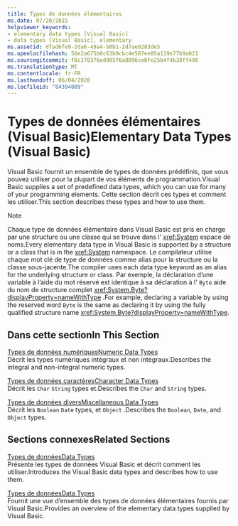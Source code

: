 ```yaml
---
title: Types de données élémentaires
ms.date: 07/20/2015
helpviewer_keywords:
- elementary data types [Visual Basic]
- data types [Visual Basic], elementary
ms.assetid: dfad6fe9-2da6-49a4-b0b1-2d7ae0283de5
ms.openlocfilehash: 56e2a675b0c63b9cbc4e587ee85a119e77b9a021
ms.sourcegitcommit: f8c270376ed905f6a8896ce0fe25b4f4b38ff498
ms.translationtype: MT
ms.contentlocale: fr-FR
ms.lasthandoff: 06/04/2020
ms.locfileid: "84394089"
---
```

# <a name="elementary-data-types-visual-basic"></a><span data-ttu-id="747a1-102">Types de données élémentaires (Visual Basic)</span><span class="sxs-lookup"><span data-stu-id="747a1-102">Elementary Data Types (Visual Basic)</span></span>
<span data-ttu-id="747a1-103">Visual Basic fournit un ensemble de types de données prédéfinis, que vous pouvez utiliser pour la plupart de vos éléments de programmation.</span><span class="sxs-lookup"><span data-stu-id="747a1-103">Visual Basic supplies a set of predefined data types, which you can use for many of your programming elements.</span></span> <span data-ttu-id="747a1-104">Cette section décrit ces types et comment les utiliser.</span><span class="sxs-lookup"><span data-stu-id="747a1-104">This section describes these types and how to use them.</span></span>  
  
> [!NOTE]
> <span data-ttu-id="747a1-105">Chaque type de données élémentaire dans Visual Basic est pris en charge par une structure ou une classe qui se trouve dans l' <xref:System> espace de noms.</span><span class="sxs-lookup"><span data-stu-id="747a1-105">Every elementary data type in Visual Basic is supported by a structure or a class that is in the <xref:System> namespace.</span></span> <span data-ttu-id="747a1-106">Le compilateur utilise chaque mot clé de type de données comme alias pour la structure ou la classe sous-jacente.</span><span class="sxs-lookup"><span data-stu-id="747a1-106">The compiler uses each data type keyword as an alias for the underlying structure or class.</span></span> <span data-ttu-id="747a1-107">Par exemple, la déclaration d’une variable à l’aide du mot réservé est identique à sa déclaration à l' `Byte` aide du nom de structure complet <xref:System.Byte?displayProperty=nameWithType> .</span><span class="sxs-lookup"><span data-stu-id="747a1-107">For example, declaring a variable by using the reserved word `Byte` is the same as declaring it by using the fully qualified structure name <xref:System.Byte?displayProperty=nameWithType>.</span></span>  
  
## <a name="in-this-section"></a><span data-ttu-id="747a1-108">Dans cette section</span><span class="sxs-lookup"><span data-stu-id="747a1-108">In This Section</span></span>  
 [<span data-ttu-id="747a1-109">Types de données numériques</span><span class="sxs-lookup"><span data-stu-id="747a1-109">Numeric Data Types</span></span>](numeric-data-types.md)  
 <span data-ttu-id="747a1-110">Décrit les types numériques intégraux et non intégraux.</span><span class="sxs-lookup"><span data-stu-id="747a1-110">Describes the integral and non-integral numeric types.</span></span>  
  
 [<span data-ttu-id="747a1-111">Types de données caractères</span><span class="sxs-lookup"><span data-stu-id="747a1-111">Character Data Types</span></span>](character-data-types.md)  
 <span data-ttu-id="747a1-112">Décrit les `Char` `String` types et.</span><span class="sxs-lookup"><span data-stu-id="747a1-112">Describes the `Char` and `String` types.</span></span>  
  
 [<span data-ttu-id="747a1-113">Types de données divers</span><span class="sxs-lookup"><span data-stu-id="747a1-113">Miscellaneous Data Types</span></span>](miscellaneous-data-types.md)  
 <span data-ttu-id="747a1-114">Décrit les `Boolean` `Date` types, et `Object` .</span><span class="sxs-lookup"><span data-stu-id="747a1-114">Describes the `Boolean`, `Date`, and `Object` types.</span></span>  
  
## <a name="related-sections"></a><span data-ttu-id="747a1-115">Sections connexes</span><span class="sxs-lookup"><span data-stu-id="747a1-115">Related Sections</span></span>  
 [<span data-ttu-id="747a1-116">Types de données</span><span class="sxs-lookup"><span data-stu-id="747a1-116">Data Types</span></span>](index.md)  
 <span data-ttu-id="747a1-117">Présente les types de données Visual Basic et décrit comment les utiliser.</span><span class="sxs-lookup"><span data-stu-id="747a1-117">Introduces the Visual Basic data types and describes how to use them.</span></span>  
  
 [<span data-ttu-id="747a1-118">Types de données</span><span class="sxs-lookup"><span data-stu-id="747a1-118">Data Types</span></span>](../../../language-reference/data-types/index.md)  
 <span data-ttu-id="747a1-119">Fournit une vue d’ensemble des types de données élémentaires fournis par Visual Basic.</span><span class="sxs-lookup"><span data-stu-id="747a1-119">Provides an overview of the elementary data types supplied by Visual Basic.</span></span>
